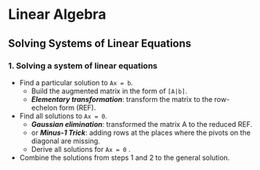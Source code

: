 # Linear Algebra

## Solving Systems of Linear Equations

### 1. Solving a system of linear equations

- Find a particular solution to `Ax = b`.
    -   Build the augmented matrix in the form of `[A|b]`.
    -   _**Elementary transformation**_: transform the matrix to the row-echelon form (REF).
-   Find all solutions to `Ax = 0`.
    -   _**Gaussian elimination**_: transformed the matrix A to the reduced REF.
    -   or _**Minus-1 Trick**_: adding rows at the places where the pivots on the diagonal are missing.
    -   Derive all solutions for `Ax = 0` .
-   Combine the solutions from steps 1 and 2 to the general solution.